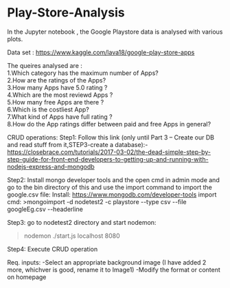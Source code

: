 # Play-Store-Analysis

In the Jupyter notebook , the Google Playstore data is analysed with various plots.

Data set : https://www.kaggle.com/lava18/google-play-store-apps
         
The queires analysed are :  
1.Which category has the maximum number of Apps?<br/>
2.How are the ratings of the Apps?<br/>
3.How many Apps have 5.0 rating ?<br/>
4.Which are the most reviewd Apps ?<br/>
5.How many free Apps are there ?<br/>
6.Which is the costliest App?<br/>
7.What kind of Apps have full rating ?<br/>
8.How do the App ratings differ between paid and free Apps in general?


CRUD operations:
Step1: Follow this link (only until Part 3 – Create our DB and read stuff from it,STEP3-create a database):-
https://closebrace.com/tutorials/2017-03-02/the-dead-simple-step-by-step-guide-for-front-end-developers-to-getting-up-and-running-with-nodejs-express-and-mongodb

Step2: Install mongo developer tools and the open cmd in admin mode and go to the  bin directory of this and use the import command to import the google.csv file:
Install: https://www.mongodb.com/developer-tools
import cmd: >mongoimport -d nodetest2 -c playstore --type csv --file googleEg.csv --headerline

Step3: go to nodetest2 directory and start nodemon:
>nodemon ./start.js localhost 8080

Step4: Execute CRUD operation

Req. inputs:
-Select an appropriate background image (I have added 2 more, whichver is good, rename it to Image1)
-Modify the format or content on homepage 
